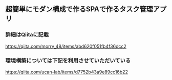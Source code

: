 ## 超簡単にモダン構成で作るSPAで作るタスク管理アプリ

### 詳細はQiitaに記載
https://qiita.com/morry_48/items/abd620f051fb4f36dcc2

### 環境構築については下記を利用させていただいている
https://qiita.com/ucan-lab/items/d7752b43a9e89cc16b22

